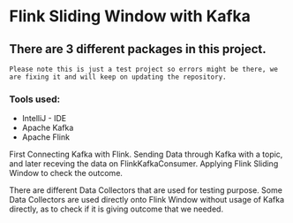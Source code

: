 # Flink Sliding Window with Kafka

## There are 3  different packages in this project.

```Please note this is just a test project so errors might be there, we are fixing it and will keep on updating the repository.```

### Tools used:
- IntelliJ - IDE
- Apache Kafka
- Apache Flink

First Connecting Kafka with Flink. Sending Data through Kafka with a topic, and later receving the data on FlinkKafkaConsumer. Applying Flink Sliding Window to check the outcome.

There are different Data Collectors that are used for testing purpose.
Some Data Collectors are used directly onto Flink Window without usage of Kafka directly,
as to check if it is giving outcome that we needed.
